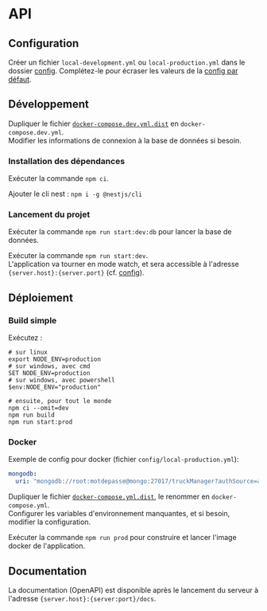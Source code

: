 # API
## Configuration
Créer un fichier `local-development.yml` ou `local-production.yml` dans le dossier [config](./config).
Complétez-le pour écraser les valeurs de la [config par défaut](config/default.yml).

## Développement
Dupliquer le fichier [`docker-compose.dev.yml.dist`](docker-compose.dev.yml.dist) en `docker-compose.dev.yml`.\
Modifier les informations de connexion à la base de données si besoin.

### Installation des dépendances
Exécuter la commande ```npm ci```.

Ajouter le cli nest : ```npm i -g @nestjs/cli```

### Lancement du projet
Exécuter la commande ```npm run start:dev:db``` pour lancer la base de données.

Exécuter la commande ```npm run start:dev```.\
L'application va tourner en mode watch, et sera accessible à l'adresse `{server.host}:{server.port}` (cf. [config](config)).

## Déploiement
### Build simple
Exécutez :
```
# sur linux
export NODE_ENV=production
# sur windows, avec cmd
SET NODE_ENV=production
# sur windows, avec powershell
$env:NODE_ENV="production"

# ensuite, pour tout le monde
npm ci --omit=dev
npm run build
npm run start:prod
```

### Docker
Exemple de config pour docker (fichier `config/local-production.yml`):
```yml
mongodb:
  uri: "mongodb://root:motdepasse@mongo:27017/truckManager?authSource=admin"
```

Dupliquer le fichier [`docker-compose.yml.dist`](docker-compose.yml.dist), le renommer en `docker-compose.yml`.\
Configurer les variables d'environnement manquantes, et si besoin, modifier la configuration.

Exécuter la commande ```npm run prod``` pour construire et lancer l'image docker de l'application.

## Documentation
La documentation (OpenAPI) est disponible après le lancement du serveur à l'adresse `{server.host}:{server:port}/docs`.
